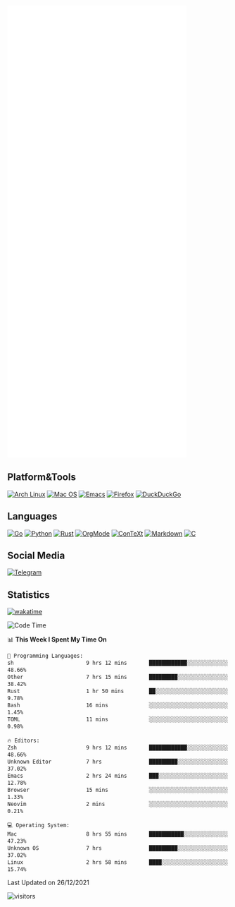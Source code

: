 ![Metrics](https://github.com/SteamedFish/SteamedFish/blob/master/github-metrics.svg)

## Platform&Tools

[![Arch Linux](https://img.shields.io/badge/ArchLinux-1793D1?logo=arch-linux&logoColor=fff&style=flat-square)](https://archlinux.org/)
[![Mac OS](https://img.shields.io/badge/MacOS-000000?style=flat-square&logo=macos&logoColor=F0F0F0)](https://www.apple.com/macos/)
[![Emacs](https://img.shields.io/badge/Emacs-%237F5AB6.svg?&style=flat-square&logo=gnu-emacs&logoColor=white)](https://www.gnu.org/software/emacs/)
[![Firefox](https://img.shields.io/badge/Firefox-FF7139?style=flat-square&logo=Firefox-Browser&logoColor=white)](https://firefox.com/)
[![DuckDuckGo](https://img.shields.io/badge/DuckDuckGo-DE5833?style=flat-square&logo=DuckDuckGo&logoColor=white)](https://duckduckgo.com/)

## Languages

[![Go](https://img.shields.io/badge/Golang-%2300ADD8.svg?style=flat-square&logo=go&logoColor=white)](https://golang.org/)
[![Python](https://img.shields.io/badge/Python-3670A0?style=flat-square&logo=python&logoColor=ffdd54)](https://www.python.org/)
[![Rust](https://img.shields.io/badge/Rust-%23000000.svg?style=flat-square&logo=rust&logoColor=white)](https://www.rust-lang.org/)
[![OrgMode](https://img.shields.io/badge/OrgMode-%23000000.svg?style=flat-square&logo=org&logoColor=white)](https://orgmode.org/)
[![ConTeXt](https://img.shields.io/badge/ConTeXt-%23008080.svg?style=flat-square&logo=latex&logoColor=white)](https://contextgarden.net/)
[![Markdown](https://img.shields.io/badge/MarkDown-%23000000.svg?style=flat-square&logo=markdown&logoColor=white)](https://daringfireball.net/projects/markdown/)
[![C](https://img.shields.io/badge/C-%2300599C.svg?style=flat-square&logo=c&logoColor=white)](https://www.iso.org/standard/74528.html)

## Social Media

[![Telegram](https://img.shields.io/badge/SteamedFish-2CA5E0?style=social&logo=telegram&logoColor=white)](https://t.me/SteamedFish)

## Statistics
[![wakatime](https://wakatime.com/badge/user/168280d6-fcf2-4b4f-ad3a-dc4612f35b38.svg)](https://wakatime.com/@168280d6-fcf2-4b4f-ad3a-dc4612f35b38)

<!--START_SECTION:waka-->
![Code Time](http://img.shields.io/badge/Code%20Time-1%2C531%20hrs%2059%20mins-blue)

📊 **This Week I Spent My Time On** 

```text
💬 Programming Languages: 
sh                       9 hrs 12 mins       ████████████░░░░░░░░░░░░░   48.66% 
Other                    7 hrs 15 mins       █████████░░░░░░░░░░░░░░░░   38.42% 
Rust                     1 hr 50 mins        ██░░░░░░░░░░░░░░░░░░░░░░░   9.78% 
Bash                     16 mins             ░░░░░░░░░░░░░░░░░░░░░░░░░   1.45% 
TOML                     11 mins             ░░░░░░░░░░░░░░░░░░░░░░░░░   0.98%

🔥 Editors: 
Zsh                      9 hrs 12 mins       ████████████░░░░░░░░░░░░░   48.66% 
Unknown Editor           7 hrs               █████████░░░░░░░░░░░░░░░░   37.02% 
Emacs                    2 hrs 24 mins       ███░░░░░░░░░░░░░░░░░░░░░░   12.78% 
Browser                  15 mins             ░░░░░░░░░░░░░░░░░░░░░░░░░   1.33% 
Neovim                   2 mins              ░░░░░░░░░░░░░░░░░░░░░░░░░   0.21%

💻 Operating System: 
Mac                      8 hrs 55 mins       ███████████░░░░░░░░░░░░░░   47.23% 
Unknown OS               7 hrs               █████████░░░░░░░░░░░░░░░░   37.02% 
Linux                    2 hrs 58 mins       ████░░░░░░░░░░░░░░░░░░░░░   15.74%

```


 Last Updated on 26/12/2021
<!--END_SECTION:waka-->

![visitors](https://visitor-badge.laobi.icu/badge?page_id=SteamedFish.SteamedFish)
